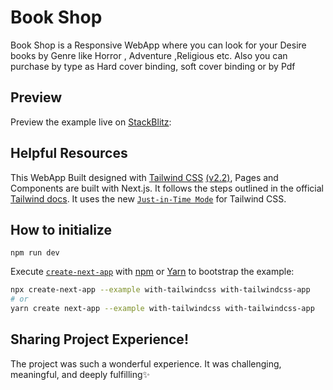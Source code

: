 # Book Shop

Book Shop is a Responsive WebApp where you can look for your Desire books by Genre like Horror , Adventure ,Religious etc. Also you can purchase by type as Hard cover binding, soft cover binding or by Pdf

## Preview

Preview the example live on [StackBlitz](http://stackblitz.com/):

## Helpful Resources

This WebApp Built designed with [Tailwind CSS](https://tailwindcss.com/) [(v2.2)](https://blog.tailwindcss.com/tailwindcss-2-2), Pages and Components are built with Next.js. It follows the steps outlined in the official [Tailwind docs](https://tailwindcss.com/docs/guides/nextjs).
It uses the new [`Just-in-Time Mode`](https://tailwindcss.com/docs/just-in-time-mode) for Tailwind CSS.

## How to initialize

```
npm run dev
```

Execute [`create-next-app`](https://github.com/vercel/next.js/tree/canary/packages/create-next-app) with [npm](https://docs.npmjs.com/cli/init) or [Yarn](https://yarnpkg.com/lang/en/docs/cli/create/) to bootstrap the example:

```bash
npx create-next-app --example with-tailwindcss with-tailwindcss-app
# or
yarn create next-app --example with-tailwindcss with-tailwindcss-app
```

## Sharing Project Experience!

The project was such a wonderful experience. It was challenging, meaningful, and deeply fulfilling✨

